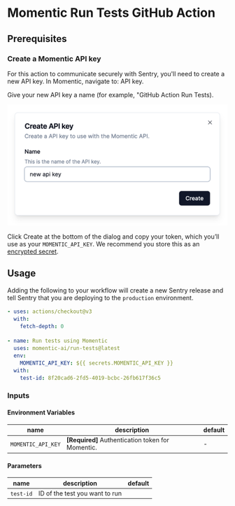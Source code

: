 # Momentic Run Tests GitHub Action

## Prerequisites

### Create a Momentic API key

For this action to communicate securely with Sentry, you'll need to create a new
API key. In Momentic, navigate to: API key.

Give your new API key a name (for example, "GitHub Action Run Tests).

![View create api key dialog.](images/create-api-key.png)

Click Create at the bottom of the dialog and copy your token, which you’ll use
as your `MOMENTIC_API_KEY`. We recommend you store this as an
[encrypted secret](https://docs.github.com/en/actions/security-guides/using-secrets-in-github-actions).

## Usage

Adding the following to your workflow will create a new Sentry release and tell
Sentry that you are deploying to the `production` environment.

```yaml
- uses: actions/checkout@v3
  with:
    fetch-depth: 0

- name: Run tests using Momentic
  uses: momentic-ai/run-tests@latest
  env:
    MOMENTIC_API_KEY: ${{ secrets.MOMENTIC_API_KEY }}
  with:
    test-id: 8f20cad6-2fd5-4019-bcbc-26fb617f36c5
```

### Inputs

#### Environment Variables

| name               | description                                       | default |
| ------------------ | ------------------------------------------------- | ------- |
| `MOMENTIC_API_KEY` | **[Required]** Authentication token for Momentic. | -       |

#### Parameters

| name      | description                    | default |
| --------- | ------------------------------ | ------- |
| `test-id` | ID of the test you want to run |
